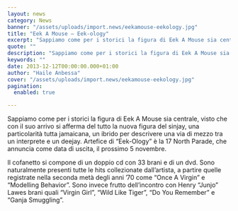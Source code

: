 ```yaml
---
layout: news
category: News
banner: "/assets/uploads/import.news/eekamouse-eekology.jpg"
title: "Eek A Mouse – Eek-ology"
excerpt: "Sappiamo come per i storici la figura di Eek A Mouse sia centrale, visto che con il suo arrivo si afferma del tutto la nuova figura del sinjay, una particolarità tutta jamaicana, un ibrido per descrivere una via di mezzo tra un interprete e un deejay. Artefice di “Eek-Ology” è la 17 North Parade, che [&hellip"
quote: ""
description: "Sappiamo come per i storici la figura di Eek A Mouse sia centrale, visto che con il suo arrivo si afferma del tutto la nuova figura del sinjay, una particolarità tutta jamaicana, un ibrido per descrivere una via di mezzo tra un interprete e un deejay. Artefice di “Eek-Ology” è la 17 North Parade, che [&hellip"
keywords: ""
date: 2013-12-12T00:00:00.000+01:00
author: "Haile Anbessa"
cover: "/assets/uploads/import.news/eekamouse-eekology.jpg"
pagination:
  enabled: true

---
```


[](https://hotmc.com/eek-a-mouse-eek-ology/eekamouse-eekology/)

Sappiamo come per i storici la figura di Eek A Mouse sia centrale, visto che con il suo arrivo si afferma del tutto la nuova figura del sinjay, una particolarità tutta jamaicana, un ibrido per descrivere una via di mezzo tra un interprete e un deejay. Artefice di “Eek-Ology” è la 17 North Parade, che annuncia come data di uscita, il prossimo 5 novembre.

Il cofanetto si compone di un doppio cd con 33 brani e di un dvd. Sono naturalmente presenti tutte le hits collezionate dall’artista, a partire quelle registrate nella seconda metà degli anni ’70 come “Once A Virgin” e “Modelling Behavior”. Sono invece frutto dell’incontro con Henry “Junjo” Lawes brani quali “Virgin Girl”, “Wild Like Tiger”, “Do You Remember” e “Ganja Smuggling”.